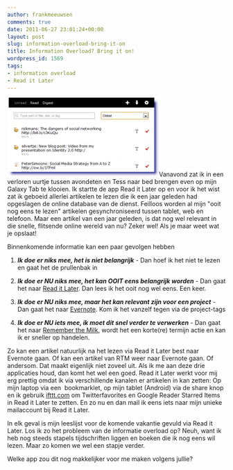 ```yaml
---
author: frankmeeuwsen
comments: true
date: 2011-06-27 23:01:24+00:00
layout: post
slug: information-overload-bring-it-on
title: Information Overload? Bring it on!
wordpress_id: 1569
tags:
- information overload
- Read it Later
---
```


![](../images/uploadimages/ril-e1309215497249.png)Vanavond zat ik in een verloren uurtje tussen avondeten en Tess naar bed brengen even op mijn Galaxy Tab te klooien. Ik startte de app Read it Later op en voor ik het wist zat ik geboeid allerlei artikelen te lezen die ik een jaar geleden had opgeslagen de online database van de dienst. Feilloos worden al mijn "ooit nog eens te lezen" artikelen gesynchroniseerd tussen tablet, web en telefoon. Maar een artikel van een jaar geleden, is dat nog wel relevant in die snelle, flitsende online wereld van nu? Zeker wel! Als je maar weet wat je opslaat!

Binnenkomende informatie kan een paar gevolgen hebben



	
  1. _**Ik doe er niks mee, het is niet belangrijk**_ - Dan hoef ik het niet te lezen en gaat het de prullenbak in

	
  2. _**Ik doe er NU niks mee, het kan OOIT eens belangrijk worden**_ - Dan gaat het naar [Read it Later](http://readitlaterlist.com). Dan lees ik het ooit nog wel eens. Een keer.

	
  3. _**Ik doe er NU niks mee, maar het kan relevant zijn voor een project**_ - Dan gaat het naar [Evernote](http://www.evernote.com). Kom ik het vanzelf tegen via de project-tags

	
  4. _**Ik doe er NU iets mee, ik moet dit snel verder te verwerken**_ - Dan gaat het naar [Remember the Milk](http://rememberthemilk.com), wordt het een korte(re) termijn actie en kan ik er sneller op handelen.


Zo kan een artikel natuurlijk na het lezen via Read it Later best naar Evernote gaan. Of kan een artikel van RTM weer naar Evernote gaan. Of andersom. Dat maakt eigenlijk niet zoveel uit. Als ik me aan deze drie applicaties houd, dan komt het wel een goed. Read it Later werkt voor mij erg prettig omdat ik via verschillende kanalen er artikelen in kan zetten: Op mijn laptop via een  bookmarklet, op mijn tablet (Android) via de share knop en ik gebruik [ifttt.com](http://ifttt.com/) om Twitterfavorites en Google Reader Starred Items in Read it Later te zetten. En zo nu en dan mail ik eens iets naar mijn unieke mailaccount bij Read it Later.

In elk geval is mijn leeslijst voor de komende vakantie gevuld via Read it Later. Los ik zo het probleem van de informatie overload op? Neuh, want ik heb nog steeds stapels tijdschriften liggen en boeken die ik nog eens wil lezen. Maar zo komen we wel een stapje verder.

Welke app zou dit nog makkelijker voor me maken volgens jullie?
